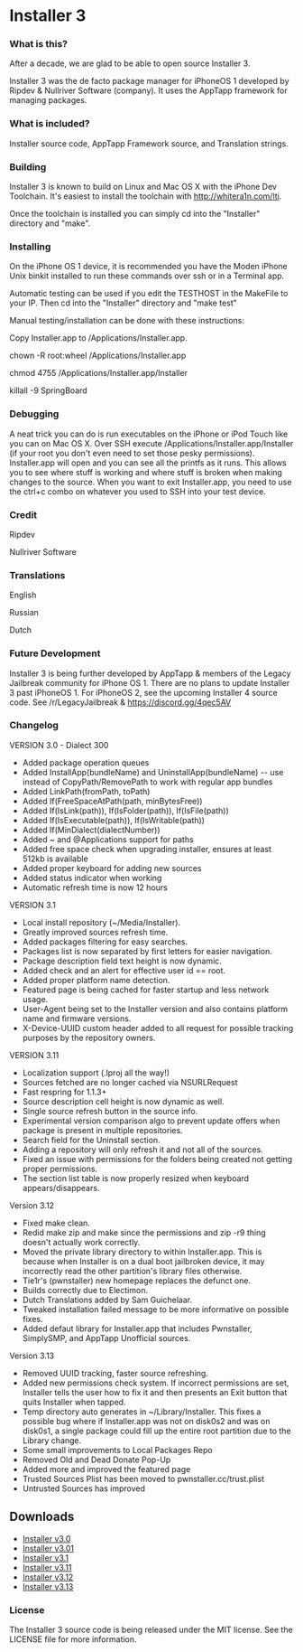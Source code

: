# Installer 3

### What is this?

After a decade, we are glad to be able to open source Installer 3.

Installer 3 was the de facto package manager for iPhoneOS 1 developed by Ripdev & Nullriver Software (company). It uses the AppTapp framework for managing packages.

### What is included?

Installer source code, AppTapp Framework source, and Translation strings.

### Building

Installer 3 is known to build on Linux and Mac OS X with the iPhone Dev Toolchain. It's easiest to install the toolchain with http://whitera1n.com/lti.

Once the toolchain is installed you can simply cd into the "Installer" directory and "make".

### Installing


On the iPhone OS 1 device, it is recommended you have the Moden iPhone Unix binkit installed to run these commands over ssh or in a Terminal app.

Automatic testing can be used if you edit the TESTHOST in the MakeFile to your IP. Then cd into the "Installer" directory and "make test"

Manual testing/installation can be done with these instructions:

Copy Installer.app to /Applications/Installer.app.

chown -R root:wheel /Applications/Installer.app

chmod 4755 /Applications/Installer.app/Installer

killall -9 SpringBoard

### Debugging 

A neat trick you can do is run executables on the iPhone or iPod Touch like you can on Mac OS X. Over SSH execute /Applications/Installer.app/Installer (if your root you don't even need to set those pesky permissions). Installer.app will open and you can see all the printfs as it runs. This allows you to see where stuff is working and where stuff is broken when making changes to the source. When you want to exit Installer.app, you need to use the ctrl+c combo on whatever you used to SSH into your test device.

### Credit

Ripdev

Nullriver Software

### Translations

English 

Russian 

Dutch

### Future Development

Installer 3 is being further developed by AppTapp & members of the Legacy Jailbreak community for iPhone OS 1. There are no plans to update Installer 3 past iPhoneOS 1. For iPhoneOS 2, see the upcoming Installer 4 source code. See /r/LegacyJailbreak & https://discord.gg/4qec5AV

### Changelog 

VERSION 3.0 - Dialect 300

- Added package operation queues
- Added InstallApp(bundleName) and UninstallApp(bundleName) -- use instead of CopyPath/RemovePath to work with regular app bundles
- Added LinkPath(fromPath, toPath)
- Added If(FreeSpaceAtPath(path, minBytesFree))
- Added If(IsLink(path)), If(IsFolder(path)), If(IsFile(path))
- Added If(IsExecutable(path)), If(IsWritable(path))
- Added If(MinDialect(dialectNumber))
- Added ~ and @Applications support for paths
- Added free space check when upgrading installer, ensures at least 512kb is available
- Added proper keyboard for adding new sources
- Added status indicator when working
- Automatic refresh time is now 12 hours


VERSION 3.1

- Local install repository (~/Media/Installer).
- Greatly improved sources refresh time.
- Added packages filtering for easy searches.
- Packages list is now separated by first letters for easier navigation.
- Package description field text height is now dynamic.
- Added check and an alert for effective user id == root.
- Added proper platform name detection.
- Featured page is being cached for faster startup and less network usage.
- User-Agent being set to the Installer version and also contains platform name and firmware versions.
- X-Device-UUID custom header added to all request for possible tracking purposes by the repository owners.


VERSION 3.11

- Localization support (.lproj all the way!)
- Sources fetched are no longer cached via NSURLRequest
- Fast respring for 1.1.3+
- Source description cell height is now dynamic as well.
- Single source refresh button in the source info.
- Experimental version comparison algo to prevent update offers when package is present in multiple repositories.
- Search field for the Uninstall section.
- Adding a repository will only refresh it and not all of the sources.
- Fixed an issue with permissions for the folders being created not getting proper permissions.
- The section list table is now properly resized when keyboard appears/disappears.

Version 3.12

- Fixed make clean.
- Redid make zip and make since the permissions and zip -r9 thing doesn't actually work correctly.
- Moved the private library directory to within Installer.app. This is because when Installer is on a dual boot jailbroken device, it may incorrectly read the other partition's library files otherwise.
- Tie1r's (pwnstaller) new homepage replaces the defunct one.
- Builds correctly due to Electimon.
- Dutch Translations added by Sam Guichelaar.
- Tweaked installation failed message to be more informative on possible fixes.
- Added defaut library for Installer.app that includes Pwnstaller, SimplySMP, and AppTapp Unofficial sources.

Version 3.13

- Removed UUID tracking, faster source refreshing.
- Added new permissions check system. If incorrect permissions are set, Installer tells the user how to fix it and then presents an Exit button that quits Installer when tapped. 
- Temp directory auto generates in ~/Library/Installer. This fixes a possible bug where if Installer.app was not on disk0s2 and was on disk0s1, a single package could fill up the entire root partition due to the Library change.
- Some small improvements to Local Packages Repo
- Removed Old and Dead Donate Pop-Up
- Added more and improved the featured page
- Trusted Sources Plist has been moved to pwnstaller.cc/trust.plist
- Untrusted Sources has improved

## Downloads
- [Installer v3.0](http://pwnstaller.cc/Installer-3.0.zip)
- [Installer v3.01](http://pwnstaller.cc/Installer-3.01.zip)
- [Installer v3.1](http://pwnstaller.cc/Installer-3.1.zip)
- [Installer v3.11](http://pwnstaller.cc/Installer-3.11.zip)
- [Installer v3.12](http://pwnstaller.cc/Installer-3.12.zip)
- [Installer v3.13](http://pwnstaller.cc/Installer-3.13.zip)

### License

The Installer 3 source code is being released under the MIT license. See the LICENSE file for more information.

